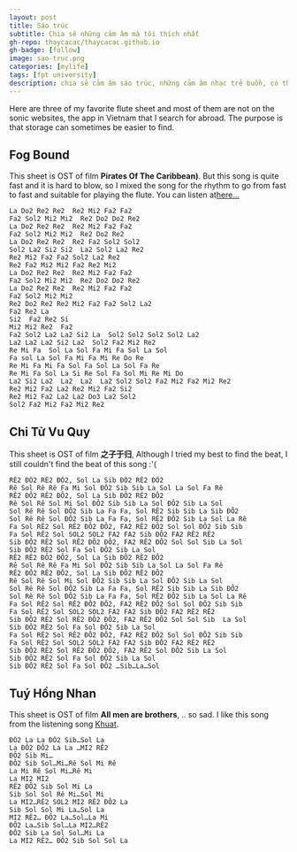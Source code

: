 ```yaml
---
layout: post
title: Sáo trúc
subtitle: Chia sẽ những cảm âm mà tôi thích nhất
gh-repo: thaycacac/thaycacac.github.io
gh-badge: [follow]
image: sao-truc.png
categories: [mylife]
tags: [fpt university]
description: chia sẻ cảm âm sáo trúc, những cảm âm nhạc trẻ buồn, có thể sử dụng sáo c5 hoặc a4 để thổi những bài cảm âm này
---
```


Here are three of my favorite flute sheet and most of them are not on the sonic websites, the app in Vietnam that I search for abroad. The purpose is that storage can sometimes be easier to find.

## Fog Bound

This sheet is OST of film **Pirates Of The Caribbean)**. But this song is quite fast and it is hard to blow, so I mixed the song for the rhythm to go from fast to fast and suitable for playing the flute. You can listen at[here...](https://soundcloud.com/thaycacac/fog-bound-thaycacac)

```
La Do2 Re2 Re2  Re2 Mi2 Fa2 Fa2
Fa2 Sol2 Mi2 Mi2  Re2 Do2 Do2 Re2
La Do2 Re2 Re2  Re2 Mi2 Fa2 Fa2
Fa2 Sol2 Mi2 Mi2  Re2 Do2 Re2
La Do2 Re2 Re2  Re2 Fa2 Sol2 Sol2
Sol2 La2 Si2 Si2  La2 Sol2 La2 Re2
Re2 Mi2 Fa2 Fa2 Sol2 La2 Re2
Re2 Fa2 Mi2 Mi2 Fa2 Re2 Mi2
La Do2 Re2 Re2  Re2 Mi2 Fa2 Fa2
Fa2 Sol2 Mi2 Mi2  Re2 Do2 Do2 Re2
La Do2 Re2 Re2  Re2 Mi2 Fa2 Fa2
Fa2 Sol2 Mi2 Mi2
Re2 Do2 Re2 Re2 Mi2 Fa2 Fa2 Sol2 La2
Fa2 Re2 La
Si2  Fa2 Re2 Si
Mi2 Mi2 Re2  Fa2
Fa2 Sol2 La2 La2 Si2 La  Sol2 Sol2 Sol2 Sol2 La2
La2 La2 La2 Si2 La2  Sol2 Fa2 Mi2 Re2
Re Mi Fa  Sol La Sol Fa Mi Fa Sol La Sol
Fa sol La Sol Fa Mi Fa Mi Re Do Re
Re Mi Fa Mi Fa Sol Fa Sol La Sol Fa Re
Re Mi Fa Sol La Si Re Sol Fa Sol Mi Re Mi Do
La2 Si2 La2  La2  La2  La2 Sol2 Sol2 Fa2 Mi2 Fa2 Mi2 Re2
Re2 Mi2 Fa2 La2 Re2 Mi2 Fa2 Si2
Re2 Mi2 Fa2 La2 La2 Do3 La2 Sol2
Sol2 Fa2 Mi2 Fa2 Mi2 Re2
```

## Chi Tử Vu Quy

This sheet is OST of film **之子于归**, Although I tried my best to find the beat, I still couldn't find the beat of this song :'(

```
RÊ2 ĐÔ2 RÊ2 ĐÔ2, Sol La Sib ĐÔ2 RÊ2 ĐÔ2
Rê Sol Rê Rê Fa Mi Sol ĐÔ2 Sib Sib La Sol La Sol Fa Rê
RÊ2 ĐÔ2 RÊ2 ĐÔ2, Sol La Sib ĐÔ2 RÊ2 ĐÔ2
Rê Sol Rê Sol Mi Sol ĐÔ2 Sib Sib La Sol ĐÔ2 Sib La Sol
Sol Rê Rê Sol ĐÔ2 Sib La Fa Fa, Sol RÊ2 Sib Sib La Sib ĐÔ2
Sol Rê Rê Sol ĐÔ2 Sib La Fa Fa, Sol RÊ2 ĐÔ2 Sib La Sol La Rê
Fa Sol RÊ2 Sol RÊ2 ĐÔ2 ĐÔ2, FA2 RÊ2 ĐÔ2 Sol Sol ĐÔ2 Sib Sib
Fa Sol RÊ2 Sol SOL2 SOL2 FA2 FA2 Sib ĐÔ2 FA2 RÊ2 RÊ2
Sib ĐÔ2 RÊ2 Sol RÊ2 ĐÔ2 ĐÔ2, FA2 RÊ2 ĐÔ2 Sol Sol Sib La Sol
Sib ĐÔ2 RÊ2 Sol Fa Sol ĐÔ2 Sib La Sol
RÊ2 RÊ2 ĐÔ2 ĐÔ2, Sol La S​​ib ĐÔ2 RÊ2 ĐÔ2
Rê Sol Rê Rê Fa Mi Sol ĐÔ2 Sib Sib La Sol La Sol Fa Rê
RÊ2 ĐÔ2 RÊ2 ĐÔ2, Sol La Sib ĐÔ2 RÊ2 ĐÔ2
Rê Sol Rê Sol Mi Sol ĐÔ2 Sib Sib La Sol ĐÔ2 Sib La Sol
Sol Rê Rê Sol ĐÔ2 Sib La Fa Fa, Sol RÊ2 Sib Sib La Sib ĐÔ2
Sol Rê Rê Sol ĐÔ2 Sib La Fa Fa, Sol RÊ2 ĐÔ2 Sib La Sol La Rê
Fa Sol RÊ2 Sol RÊ2 ĐÔ2 ĐÔ2, FA2 RÊ2 ĐÔ2 Sol Sol ĐÔ2 Sib Sib
Fa Sol RÊ2 Sol SOL2 SOL2 FA2 FA2 Sib ĐÔ2 FA2 RÊ2 RÊ2
Sib ĐÔ2 RÊ2 Sol RÊ2 ĐÔ2 ĐÔ2, FA2 RÊ2 ĐÔ2 Sol Sol Sib  La Sol
Sib ĐÔ2 RÊ2 Sol Fa Sol ĐÔ2 Sib La Sol
Fa Sol RÊ2 Sol RÊ2 ĐÔ2 ĐÔ2, FA2 RÊ2 ĐÔ2 Sol Sol ĐÔ2 Sib Sib
Fa Sol RÊ2 Sol SOL2 SOL2 FA2 FA2 Sib ĐÔ2 FA2 RÊ2 RÊ2
Sib ĐÔ2 RÊ2 Sol RÊ2 ĐÔ2 ĐÔ2, FA2 RÊ2 Sol ĐÔ2 Sib La Sol
Sib ĐÔ2 RÊ2 Sol Fa Sol ĐÔ2 Sib La Sol
Sib ĐÔ2 RÊ2 Sol Fa Sol ĐÔ2 …Sib…La…Sol
```

## Tuý Hồng Nhan

This sheet is OST of film **All men are brothers**, .. so sad. I like this song from the listening song [Khuat](https://www.youtube.com/watch?v=IhCw_JWfC3Y).

```
ĐÔ2 La La ĐÔ2 Sib…Sol La
La ĐÔ2 ĐÔ2 La La …MI2 RÊ2
ĐÔ2 Sib Mi…
ĐÔ2 Sib Sol…Mi…Rê Sol Mi Rê
La Mi Rê Sol Mi…Rê Mi
La MI2 MI2
RÊ2 ĐÔ2 Sib Sol Mi La
Sib Sol Sol Rê Mi…Sol Mi
La MI2…RÊ2 SOL2 MI2 RÊ2 ĐÔ2 La
Sib Sol Sol Mi La…Sol La
MI2 RÊ2… ĐÔ2 La…Sol…La Mi
ĐÔ2 La…Sib Sol…La MI2…RÊ2
ĐÔ2 Sib La Sol Sol…Mi La
La MI2 RÊ2… ĐÔ2 Sib Sol Sol La
```
